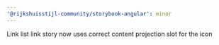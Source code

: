 ```yaml
---
'@rijkshuisstijl-community/storybook-angular': minor
---
```


Link list link story now uses correct content projection slot for the icon
